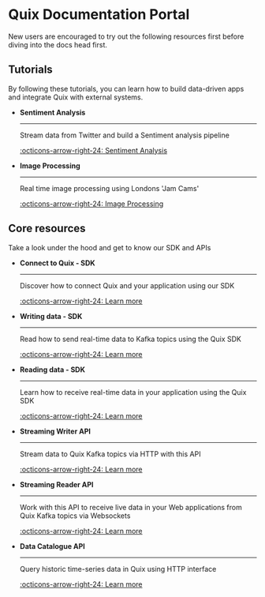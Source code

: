 # Quix Documentation Portal

New users are encouraged to try out the following resources first before diving into the docs head first.

## Tutorials
 
By following these tutorials, you can learn how to build data-driven apps and integrate Quix with external systems.

<div class="grid cards" markdown>

-   __Sentiment Analysis__

    ---
    
    Stream data from Twitter and build a Sentiment analysis pipeline

    [:octicons-arrow-right-24: Sentiment Analysis](./platform/tutorials/SentimentAnalysis.html)
    
    
-   __Image Processing__

    ---
    
    Real time image processing using Londons 'Jam Cams'

    [:octicons-arrow-right-24: Image Processing](/platform/tutorials/ImageProcessing.html)

</div>

## Core resources

Take a look under the hood and get to know our SDK and APIs

<div class="grid cards" markdown>

-  __Connect to Quix - SDK__

    ---

    Discover how to connect Quix and your application using our SDK

    [:octicons-arrow-right-24: Learn more](/sdk/connect/)

-   __Writing data - SDK__

    ---

    Read how to send real-time data to Kafka topics using the Quix SDK

    [:octicons-arrow-right-24: Learn more](/sdk/write/)

-   __Reading data - SDK__

    ---

    Learn how to receive real-time data in your application using the Quix SDK

    [:octicons-arrow-right-24: Learn more](/sdk/read/)

-   __Streaming Writer API__

    ---

    Stream data to Quix Kafka topics via HTTP with this API

    [:octicons-arrow-right-24: Learn more](/apis/streaming-writer-api/intro//)

-   __Streaming Reader API__

    ---

    Work with this API to receive live data in your Web applications from Quix Kafka topics via Websockets

    [:octicons-arrow-right-24: Learn more](/apis/streaming-reader-api/intro/)

-   __Data Catalogue API__

    ---

    Query historic time-series data in Quix using HTTP interface

    [:octicons-arrow-right-24: Learn more](/apis/data-catalogue-api/intro/)


</div>

